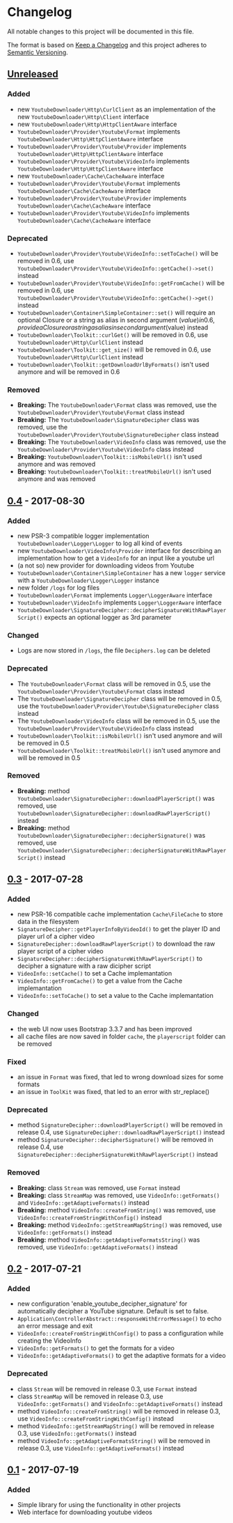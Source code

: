 # Changelog

All notable changes to this project will be documented in this file.

The format is based on [Keep a Changelog](http://keepachangelog.com/en/1.0.0/)
and this project adheres to [Semantic Versioning](http://semver.org/spec/v2.0.0.html).

## [Unreleased]

### Added

- new `YoutubeDownloader\Http\CurlClient` as an implementation of the new `YoutubeDownloader\Http\Client` interface
- new `YoutubeDownloader\Http\HttpClientAware` interface
- `YoutubeDownloader\Provider\Youtube\Format` implements `YoutubeDownloader\Http\HttpClientAware` interface
- `YoutubeDownloader\Provider\Youtube\Provider` implements `YoutubeDownloader\Http\HttpClientAware` interface
- `YoutubeDownloader\Provider\Youtube\VideoInfo` implements `YoutubeDownloader\Http\HttpClientAware` interface
- new `YoutubeDownloader\Cache\CacheAware` interface
- `YoutubeDownloader\Provider\Youtube\Format` implements `YoutubeDownloader\Cache\CacheAware` interface
- `YoutubeDownloader\Provider\Youtube\Provider` implements `YoutubeDownloader\Cache\CacheAware` interface
- `YoutubeDownloader\Provider\Youtube\VideoInfo` implements `YoutubeDownloader\Cache\CacheAware` interface

### Deprecated

- `YoutubeDownloader\Provider\Youtube\VideoInfo::setToCache()` will be removed in 0.6, use `YoutubeDownloader\Provider\Youtube\VideoInfo::getCache()->set()` instead
- `YoutubeDownloader\Provider\Youtube\VideoInfo::getFromCache()` will be removed in 0.6, use `YoutubeDownloader\Provider\Youtube\VideoInfo::getCache()->get()` instead
- `YoutubeDownloader\Container\SimpleContainer::set()` will require an optional Closure or a string as alias in second argument ($value) in 0.6, provide a Closure or a string as alias in second argument ($value) instead
- `YoutubeDownloader\Toolkit::curlGet()` will be removed in 0.6, use `YoutubeDownloader\Http\CurlClient` instead
- `YoutubeDownloader\Toolkit::get_size()` will be removed in 0.6, use `YoutubeDownloader\Http\CurlClient` instead
- `YoutubeDownloader\Toolkit::getDownloadUrlByFormats()` isn't used anymore and will be removed in 0.6

### Removed

- **Breaking:** The `YoutubeDownloader\Format` class was removed, use the `YoutubeDownloader\Provider\Youtube\Format` class instead
- **Breaking:** The `YoutubeDownloader\SignatureDecipher` class was removed, use the `YoutubeDownloader\Provider\Youtube\SignatureDecipher` class instead
- **Breaking:** The `YoutubeDownloader\VideoInfo` class was removed, use the `YoutubeDownloader\Provider\Youtube\VideoInfo` class instead
- **Breaking:** `YoutubeDownloader\Toolkit::isMobileUrl()` isn't used anymore and was removed
- **Breaking:** `YoutubeDownloader\Toolkit::treatMobileUrl()` isn't used anymore and was removed

## [0.4] - 2017-08-30

### Added

- new PSR-3 compatible logger implementation `YoutubeDownloader\Logger\Logger` to log all kind of events
- new `YoutubeDownloader\VideoInfo\Provider` interface for describing an implementation how to get a `VideoInfo` for an input like a youtube url
- (a not so) new provider for downloading videos from Youtube
- `YoutubeDownloader\Container\SimpleContainer` has a new `logger` service with a `YoutubeDownloader\Logger\Logger` instance
- new folder `/logs` for log files
- `YoutubeDownloader\Format` implements `Logger\LoggerAware` interface
- `YoutubeDownloader\VideoInfo` implements `Logger\LoggerAware` interface
- `YoutubeDownloader\SignatureDecipher::decipherSignatureWithRawPlayerScript()` expects an optional logger as 3rd parameter

### Changed

- Logs are now stored in `/logs`, the file `Deciphers.log` can be deleted

### Deprecated

- The `YoutubeDownloader\Format` class will be removed in 0.5, use the `YoutubeDownloader\Provider\Youtube\Format` class instead
- The `YoutubeDownloader\SignatureDecipher` class will be removed in 0.5, use the `YoutubeDownloader\Provider\Youtube\SignatureDecipher` class instead
- The `YoutubeDownloader\VideoInfo` class will be removed in 0.5, use the `YoutubeDownloader\Provider\Youtube\VideoInfo` class instead
- `YoutubeDownloader\Toolkit::isMobileUrl()` isn't used anymore and will be removed in 0.5
- `YoutubeDownloader\Toolkit::treatMobileUrl()` isn't used anymore and will be removed in 0.5

### Removed

- **Breaking:** method `YoutubeDownloader\SignatureDecipher::downloadPlayerScript()` was removed, use `YoutubeDownloader\SignatureDecipher::downloadRawPlayerScript()` instead
- **Breaking:** method `YoutubeDownloader\SignatureDecipher::decipherSignature()` was removed, use `YoutubeDownloader\SignatureDecipher::decipherSignatureWithRawPlayerScript()` instead

## [0.3] - 2017-07-28

### Added

- new PSR-16 compatible cache implementation `Cache\FileCache` to store data in the filesystem
- `SignatureDecipher::getPlayerInfoByVideoId()` to get the player ID and player url of a cipher video
- `SignatureDecipher::downloadRawPlayerScript()` to download the raw player script of a cipher video
- `SignatureDecipher::decipherSignatureWithRawPlayerScript()` to decipher a signature with a raw dicipher script
- `VideoInfo::setCache()` to set a Cache implemantation
- `VideoInfo::getFromCache()` to get a value from the Cache implemantation
- `VideoInfo::setToCache()` to set a value to the Cache implemantation

### Changed

- the web UI now uses Bootstrap 3.3.7 and has been improved
- all cache files are now saved in folder `cache`, the `playerscript` folder can be removed

### Fixed

- an issue in `Format` was fixed, that led to wrong download sizes for some formats
- an issue in `ToolKit` was fixed, that led to an error with str_replace()

### Deprecated

- method `SignatureDecipher::downloadPlayerScript()` will be removed in release 0.4, use `SignatureDecipher::downloadRawPlayerScript()` instead
- method `SignatureDecipher::decipherSignature()` will be removed in release 0.4, use `SignatureDecipher::decipherSignatureWithRawPlayerScript()` instead

### Removed

- **Breaking:** class `Stream` was removed, use `Format` instead
- **Breaking:** class `StreamMap` was removed, use `VideoInfo::getFormats()` and `VideoInfo::getAdaptiveFormats()` instead
- **Breaking:** method `VideoInfo::createFromString()` was removed, use `VideoInfo::createFromStringWithConfig()` instead
- **Breaking:** method `VideoInfo::getStreamMapString()` was removed, use `VideoInfo::getFormats()` instead
- **Breaking:** method `VideoInfo::getAdaptiveFormatsString()` was removed, use `VideoInfo::getAdaptiveFormats()` instead

## [0.2] - 2017-07-21

### Added

- new configuration 'enable_youtube_decipher_signature' for automatically decipher a YouTube signature. Default is set to false.
- `Application\ControllerAbstract::responseWithErrorMessage()` to echo an error message and exit
- `VideoInfo::createFromStringWithConfig()` to pass a configuration while creating the VideoInfo
- `VideoInfo::getFormats()` to get the formats for a video
- `VideoInfo::getAdaptiveFormats()` to get the adaptive formats for a video

### Deprecated

- class `Stream` will be removed in release 0.3, use `Format` instead
- class `StreamMap` will be removed in release 0.3, use `VideoInfo::getFormats()` and `VideoInfo::getAdaptiveFormats()` instead
- method `VideoInfo::createFromString()` will be removed in release 0.3, use `VideoInfo::createFromStringWithConfig()` instead
- method `VideoInfo::getStreamMapString()` will be removed in release 0.3, use `VideoInfo::getFormats()` instead
- method `VideoInfo::getAdaptiveFormatsString()` will be removed in release 0.3, use `VideoInfo::getAdaptiveFormats()` instead

## [0.1] - 2017-07-19

### Added
- Simple library for using the functionality in other projects
- Web interface for downloading youtube videos

[Unreleased]: https://github.com/jeckman/YouTube-Downloader/compare/0.4...HEAD
[0.4]: https://github.com/jeckman/YouTube-Downloader/compare/0.3...0.4
[0.3]: https://github.com/jeckman/YouTube-Downloader/compare/0.2...0.3
[0.2]: https://github.com/jeckman/YouTube-Downloader/compare/0.1...0.2
[0.1]: https://github.com/jeckman/YouTube-Downloader/compare/7397d4101a96aa3cc28d211d9f23d5da34c3d9c8...0.1
